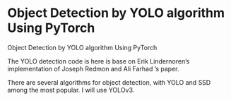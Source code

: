 # Object Detection by YOLO algorithm Using PyTorch
 Object Detection by YOLO algorithm Using PyTorch

The YOLO detection code is here is base on Erik Lindernoren’s implementation of Joseph Redmon and Ali Farhad ’s paper. 

There are several algorithms for object detection, with YOLO and SSD among the most popular.
I will use YOLOv3.